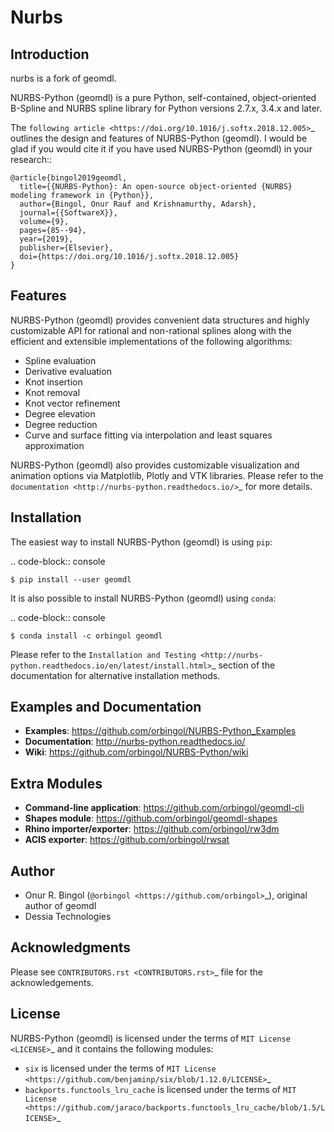 # Nurbs


## Introduction

nurbs is a fork of geomdl.

NURBS-Python (geomdl) is a pure Python, self-contained, object-oriented B-Spline and NURBS spline library for Python
versions 2.7.x, 3.4.x and later.

The `following article <https://doi.org/10.1016/j.softx.2018.12.005>`_ outlines the design and features of NURBS-Python
(geomdl). I would be glad if you would cite it if you have used NURBS-Python (geomdl) in your research::

    @article{bingol2019geomdl,
      title={{NURBS-Python}: An open-source object-oriented {NURBS} modeling framework in {Python}},
      author={Bingol, Onur Rauf and Krishnamurthy, Adarsh},
      journal={{SoftwareX}},
      volume={9},
      pages={85--94},
      year={2019},
      publisher={Elsevier},
      doi={https://doi.org/10.1016/j.softx.2018.12.005}
    }

## Features

NURBS-Python (geomdl) provides convenient data structures and highly customizable API for rational and non-rational
splines along with the efficient and extensible implementations of the following algorithms:

* Spline evaluation
* Derivative evaluation
* Knot insertion
* Knot removal
* Knot vector refinement
* Degree elevation
* Degree reduction
* Curve and surface fitting via interpolation and least squares approximation

NURBS-Python (geomdl) also provides customizable visualization and animation options via Matplotlib, Plotly and VTK
libraries. Please refer to the `documentation <http://nurbs-python.readthedocs.io/>`_ for more details.

## Installation

The easiest way to install NURBS-Python (geomdl) is using ``pip``:

.. code-block:: console

    $ pip install --user geomdl

It is also possible to install NURBS-Python (geomdl) using ``conda``:

.. code-block:: console

    $ conda install -c orbingol geomdl

Please refer to the `Installation and Testing <http://nurbs-python.readthedocs.io/en/latest/install.html>`_ section
of the documentation for alternative installation methods.

## Examples and Documentation

* **Examples**: https://github.com/orbingol/NURBS-Python_Examples
* **Documentation**: http://nurbs-python.readthedocs.io/
* **Wiki**: https://github.com/orbingol/NURBS-Python/wiki

## Extra Modules

* **Command-line application**: https://github.com/orbingol/geomdl-cli
* **Shapes module**: https://github.com/orbingol/geomdl-shapes
* **Rhino importer/exporter**: https://github.com/orbingol/rw3dm
* **ACIS exporter**: https://github.com/orbingol/rwsat

## Author

* Onur R. Bingol (`@orbingol <https://github.com/orbingol>`_), original author of geomdl
* Dessia Technologies


## Acknowledgments

Please see `CONTRIBUTORS.rst <CONTRIBUTORS.rst>`_ file for the acknowledgements.

## License

NURBS-Python (geomdl) is licensed under the terms of `MIT License <LICENSE>`_ and it contains the following modules:

* ``six`` is licensed under the terms of `MIT License <https://github.com/benjaminp/six/blob/1.12.0/LICENSE>`_
* ``backports.functools_lru_cache`` is licensed under the terms of `MIT License <https://github.com/jaraco/backports.functools_lru_cache/blob/1.5/LICENSE>`_

